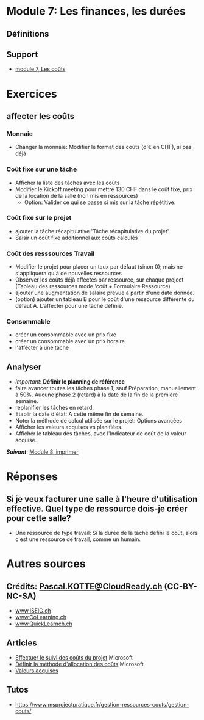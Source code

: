 # Module 7: Les finances, les durées
## Définitions

## Support
* [module 7, Les coûts](https://medium.com/quicklearn/ms-project-module-7-6075ea74831e?source=friends_link&sk=697558e9167a612a5c737b7bd43d65f4)

# Exercices
## affecter les coûts
### Monnaie
* Changer la monnaie: Modifier le format des coûts (d'€ en CHF), si pas déjà
### Coût fixe sur une tâche
* Afficher la liste des tâches avec les coûts
* Modifier le Kickoff meeting pour mettre 130 CHF dans le coût fixe, prix de la location de la salle (non mis en ressources)
  * Option: Valider ce qui se passe si mis sur la tâche répétitive.
### Coût fixe sur le projet
* ajouter la tâche récapitulative 'Tâche récapitulative du projet'
* Saisir un coût fixe additionnel aux coûts calculés
### Coût des resssources Travail
* Modifier le projet pour placer un taux par défaut (sinon 0); mais ne s'appliquera qu'à de nouvelles ressources
* Observer les coûts déjà affectés par ressource, sur chaque project (Tableau des ressources mode 'coût + Formulaire Ressource)
* ajouter une augmentation de salaire prévue à partir d'une date donnée.
* (option) ajouter un tableau B pour le coût d'une ressource différente du défaut A. L'affecter pour une tâche définie.
### Consommable
* créer un consommable avec un prix fixe
* créer un consommable avec un prix horaire
* l'affecter à une tâche
## Analyser
* *Important*: **Définir le planning de référence**
* faire avancer toutes les tâches phase 1, sauf Préparation, manuellement à 50%. Aucune phase 2 (retard) à la date de la fin de la première semaine.
* replanifier les tâches en retard.
* Etablir la date d'état: A cette même fin de semaine.
* Noter la méthode de calcul utilisée sur le projet: Options avancées
* Afficher les valeurs acquises vs planifiées.
* Afficher le  tableau des tâches, avec l'Indicateur de coût de la valeur acquise.

***Suivant***: [Module 8, imprimer](https://github.com/CloudReady-ch/ISEIG-LAB/blob/master/MS-Project/8.Rapports.md)

# Réponses
## Si je veux facturer une salle à l'heure d'utilisation effective. Quel type de ressource dois-je créer pour cette salle?
* Une ressource de type travail: Si la durée de la tâche défini le coût, alors c'est une ressource de travail, comme un humain.

# Autres sources
## Crédits: Pascal.KOTTE@CloudReady.ch (CC-BY-NC-SA)
* www.ISEIG.ch 
* www.CoLearning.ch
* www.QuickLearnch.ch
## Articles
* [Effectuer le suivi des coûts du projet](https://support.office.com/fr-fr/article/Effectuer-le-suivi-des-co%C3%BBts-du-projet-8d8403aa-cb08-4878-adca-f8870c0e8a14) Microsoft
* [Définir la méthode d'allocation des coûts](https://support.office.com/fr-fr/article/D%C3%A9finir-la-m%C3%A9thode-d-allocation-des-co%C3%BBts-11dfb182-9b87-4ad7-b959-93a52acb9060) Microsoft
* [Valeurs acquises](https://support.microsoft.com/fr-fr/office/analyse-de-la-valeur-acquise-introduction-6a49f56d-d7bc-44eb-8b56-2ff5526403cc)
## Tutos
* https://www.msprojectpratique.fr/gestion-ressources-couts/gestion-couts/
